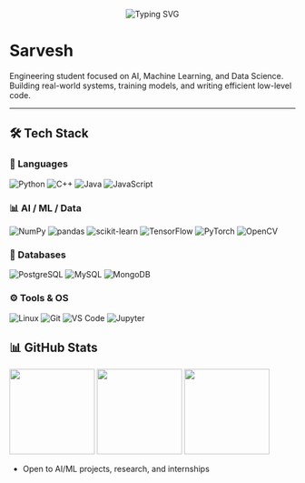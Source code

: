 <p align="center">
  <img src="https://readme-typing-svg.demolab.com?font=Source+Code+Pro&size=24&pause=1000&color=FF0000&center=true&vCenter=true&width=420&lines=Self+Taught+AIML+Developer" alt="Typing SVG" />
</p>



# Sarvesh

Engineering student focused on AI, Machine Learning, and Data Science.  
Building real-world systems, training models, and writing efficient low-level code.

---

## 🛠️ Tech Stack

### 🚀 Languages  
![Python](https://img.shields.io/badge/Python-3776AB?style=flat&logo=python&logoColor=white)
![C++](https://img.shields.io/badge/C++-00599C?style=flat&logo=c%2B%2B&logoColor=white)
![Java](https://img.shields.io/badge/Java-007396?style=flat&logo=java&logoColor=white)
![JavaScript](https://img.shields.io/badge/JavaScript-F7DF1E?style=flat&logo=javascript&logoColor=black)

### 📊 AI / ML / Data  
![NumPy](https://img.shields.io/badge/NumPy-013243?style=flat&logo=numpy&logoColor=white)
![pandas](https://img.shields.io/badge/pandas-150458?style=flat&logo=pandas&logoColor=white)
![scikit-learn](https://img.shields.io/badge/scikit--learn-F7931E?style=flat&logo=scikit-learn&logoColor=white)
![TensorFlow](https://img.shields.io/badge/TensorFlow-FF6F00?style=flat&logo=tensorflow&logoColor=white)
![PyTorch](https://img.shields.io/badge/PyTorch-EE4C2C?style=flat&logo=pytorch&logoColor=white)
![OpenCV](https://img.shields.io/badge/OpenCV-5C3EE8?style=flat&logo=opencv&logoColor=white)

### 🧱 Databases  
![PostgreSQL](https://img.shields.io/badge/PostgreSQL-4169E1?style=flat&logo=postgresql&logoColor=white)
![MySQL](https://img.shields.io/badge/MySQL-4479A1?style=flat&logo=mysql&logoColor=white)
![MongoDB](https://img.shields.io/badge/MongoDB-47A248?style=flat&logo=mongodb&logoColor=white)

### ⚙️ Tools & OS  
![Linux](https://img.shields.io/badge/Linux-FCC624?style=flat&logo=linux&logoColor=black)
![Git](https://img.shields.io/badge/Git-F05032?style=flat&logo=git&logoColor=white)
![VS Code](https://img.shields.io/badge/VS%20Code-007ACC?style=flat&logo=visual-studio-code&logoColor=white)
![Jupyter](https://img.shields.io/badge/Jupyter-F37626?style=flat&logo=jupyter&logoColor=white)



## 📊 GitHub Stats

<p align="left">
  <img src="https://github-readme-stats.vercel.app/api?username=sarveshsarvs&show_icons=true&theme=dark" height="150"/>
  <img src="https://github-readme-streak-stats.herokuapp.com?user=sarveshsarvs&theme=dark" height="150"/>
  <img src="https://github-readme-stats.vercel.app/api/top-langs/?username=sarveshsarvs&layout=compact&theme=dark" height="150"/>
</p>


- Open to AI/ML projects, research, and internships
